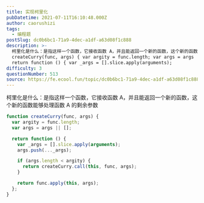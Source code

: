 ```yaml
---
title: 实现柯里化
pubDatetime: 2021-07-11T16:10:48.000Z
author: caorushizi
tags:
  - 编程题
postSlug: dc0b6bc1-71a9-4dec-a1df-a63d08f1c888
description: >-
  柯里化是什么：是指这样一个函数，它接收函数 A，并且能返回一个新的函数，这个新的函数能够处理函数 A 的剩余参数 function
  createCurry(func, args) { var argity = func.length; var args = args || [];
  return function () { var _args = [].slice.apply(arguments);
difficulty: 3
questionNumber: 513
source: https://fe.ecool.fun/topic/dc0b6bc1-71a9-4dec-a1df-a63d08f1c888
---
```


柯里化是什么：是指这样一个函数，它接收函数 A，并且能返回一个新的函数，这个新的函数能够处理函数 A 的剩余参数

```js
function createCurry(func, args) {
  var argity = func.length;
  var args = args || [];

  return function () {
    var _args = [].slice.apply(arguments);
    args.push(..._args);

    if (args.length < argity) {
      return createCurry.call(this, func, args);
    }

    return func.apply(this, args);
  };
}
```
